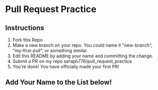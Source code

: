 # Pull Request Practice

## Instructions

1. Fork this Repo
2. Make a new branch on your repo. You could name it "new-branch", "my-first-pull", or something similar.
3. Edit this README by adding your name and committing the change.
4. Submit a PR on my repo seraph776/pull_request_practice
5. You're done! You have officially made your first PR!

## Add Your Name to the List below!
